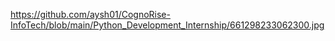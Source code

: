 https://github.com/aysh01/CognoRise-InfoTech/blob/main/Python_Development_Internship/661298233062300.jpg
